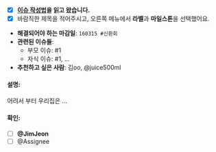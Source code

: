 - [X] **[이슈 작성법](../wiki/Issues-규칙)을 읽고 왔습니다.**
- [X] 바람직한 제목을 적어주시고, 오른쪽 메뉴에서 **라벨**과 **마일스톤**을 선택했어요.

- **해결되어야 하는 마감일**:  `160315 #신환회`
- **관련된 이슈들**:
    - 부모 이슈:   #1
    - 자식 이슈:   #1, ...
- **추천하고 싶은 사람**:  김oo, @juice500ml

#### 설명:

어려서 부터 우리집은 ... 



#### 확인:
- [ ] **@JimJeon**
- [ ] @Assignee
